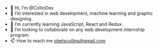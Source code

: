 - 👋 Hi, I’m @CollinDex
- 👀 I’m interested in web development, machine learning and graphic designing.
- 🌱 I’m currently learning  JavaScript, React and Redux.
- 💞️ I’m looking to collaborate on any web development internship program.
- 📫 How to reach me obetscollins@gmail.com

<!---
CollinDex/CollinDex is a ✨ special ✨ repository because its `README.md` (this file) appears on your GitHub profile.
You can click the Preview link to take a look at your changes.
--->
